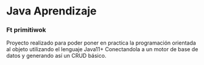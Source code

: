 # Java Aprendizaje
### Ft primitiwok

Proyecto realizado para poder poner en practica la programación orientada al objeto utilizando el lenguaje Java11+
Conectandola a un motor de base de datos y generando así un CRUD básico.